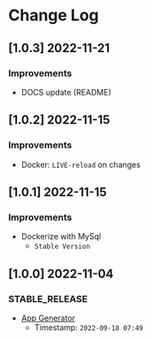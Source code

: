# Change Log

## [1.0.3] 2022-11-21
### Improvements

- DOCS update (README)

## [1.0.2] 2022-11-15
### Improvements

- Docker: `LIVE-reload` on changes

## [1.0.1] 2022-11-15
### Improvements

- Dockerize with MySql
  - `Stable Version`

## [1.0.0] 2022-11-04
### STABLE_RELEASE

- [App Generator](https://appseed.us/generator/)
  - Timestamp: `2022-09-18 07:49`

